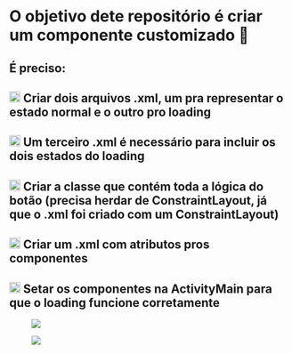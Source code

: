<h1><strong>O objetivo dete repositório é criar um componente customizado 🧾</h1></strong>
<p><h2> É preciso:</h2></p>
<p><h2> <img src="https://emojipedia-us.s3.dualstack.us-west-1.amazonaws.com/thumbs/120/emojidex/112/black-rightwards-arrow_27a1.png" height=20 widght=44> Criar dois arquivos .xml, um pra representar o estado normal e o outro pro loading</h2></p>
<p><h2> <img src="https://emojipedia-us.s3.dualstack.us-west-1.amazonaws.com/thumbs/120/emojidex/112/black-rightwards-arrow_27a1.png" height=20 widght=44> Um terceiro .xml é necessário para incluir os dois estados do loading</h2></p>
<p><h2> <img src="https://emojipedia-us.s3.dualstack.us-west-1.amazonaws.com/thumbs/120/emojidex/112/black-rightwards-arrow_27a1.png" height=20 widght=44> Criar a classe que contém toda a lógica do botão (precisa herdar de ConstraintLayout, já que o .xml foi criado com um ConstraintLayout)</h2></p>
<p><h2> <img src="https://emojipedia-us.s3.dualstack.us-west-1.amazonaws.com/thumbs/120/emojidex/112/black-rightwards-arrow_27a1.png" height=20 widght=44> Criar um .xml com atributos pros componentes</h2></p>
<p><h2> <img src="https://emojipedia-us.s3.dualstack.us-west-1.amazonaws.com/thumbs/120/emojidex/112/black-rightwards-arrow_27a1.png" height=20 widght=44> Setar os componentes na ActivityMain para que o loading funcione corretamente</h2></p>

<section id="img">
<figure id="login">
<img src="https://lh3.googleusercontent.com/QLg5U85G-KIcdKO4GXLJ1BvGpNyVCMq-JafEVX67FrDNaZ6qIjMH7velR8cQx8vbvXxNteJ1juZujDOYYW6d6NxCJx6Kk9I5GUcDb7r5ETB1shVfE33BxO1fkB818NdHOq-iGMcqPeGRA1raK-PDmq_DRI8qX3vQwS9yF22IQfTukmGIUd2yyUcG9zzOaDAbHE7iLH35Qj_MoFlaZiIZGWrKgYNNwiUdVHtFBNTkgwbdiKxtuOqe1X5zp-OMptqgwEaqy3wdPKnebtID80Gr9lUK0omSNEzDrvZncggbUFcDvS5Jb-Ns9-VD_5cJhiSiwxwBw-XPDRo6exK9QIfkYwcufVtT9tJRSS7y8SFMdULYBJeA-ycC2BTbY9ry4e3OtHaRLNYtLUUZbTD4kl0SKbmAeNSSnOjhIifqXP97x1z50bLB7AVuI58L2QCFTbeFDrkXjmXgUbC6gFdCAXrDtWt_-7Z4wl8XYqCPpKdEM0ys5LlwGNyZ-KjWyU5CXZYFPqyuOGrwctAWhaSSZvBHBcNGkHfhDjT07YvJg00iMC1VgfRt1-PlixiCGDqmdKJ56FWU9-MIPS7mdXbtKYOPV6HS3Vy00BOByX-dLq62KUjnboFSviY1jQ0exiDU-0uMrAeNAqK_8b_FnoZ3MKLaMt0mFjrpLznq71aqTcOZUv5_qpDYpyrHl9FnEFzhr5-hZ7FRctOssTRODY-q7PZoKbI=w432-h866-no?authuser=0"/>
</figure>
<figure id="loading">
<img src="https://lh3.googleusercontent.com/uqz6wAx6QaYg-3Hx0U5gADk8LQq4i53U1cMoWFY35wBlMRCyF-jmrr1f_XyPEqEVvsNTnYH5vtfEh1mAzkUZy_f4adZqzOE0wakVuee_2L4DCfHtgU7NRqL4p0FqPteqTnKd1RuNys2mx3vFZcCOnyvhcqCxmSWOo6iOLOrrfYQyahxeXWf5QvPr4vjpO5QF61lPKN0IQwMNtCGY-jKrt2LhyXNYtnn6-Zi8Oom7tbusdAgTa9RXE_vC6odvhnCuhI0KOioiynLEcQQI0S_Awdf36X6RWzy-Ec9568jK71w8JMTyYUm6_zYvb4EgrA3OWVLSV0aY9qRkrEUGRrfsJBU-BK2OXUf15Z49qm8CogVq9qoUI5oGSQBt0eN2EyBAMm6r8X6UzZlh5qhjw3vO48L-hN7foPrsRlHuaIkvcFPHeUiD6D5-RTNQf9nqRQ1-U3hC3r43KwHm4Y-RlS1pbyaMHR9Ushg2bB2PpsQbu_yPgZL2pgGzQTmaUXxD2ZzSZmRVoYR6iK9StvYAk5O33c3fhHhHQa_35LIISsidd2_YR5dyyqVk2vUNhp4UQNSYmF9nlwF1HXJaBdUfvKMpjYNRn5v8FBFlxjJHccfTvhR8DPsJlA9TtcZqmLyrC5n1XmU1VBonQScweTrQr7_2dLCu_fZXXele2IXY4H-pMm2Po6WSxvw-9NoPPcENyQ27ni09XLVik0MK8iNTDYIj22E=w427-h862-no?authuser=0"/>
</figure>
</section>
